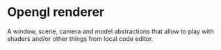 # Opengl renderer

A window, scene, camera and model abstractions that allow to play with shaders and/or other things from local code editor.

